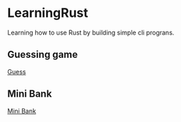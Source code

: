 # LearningRust
Learning how to use Rust by building simple cli prograns.  

## Guessing game
[Guess](https://github.com/TobiLight/LearningRust/tree/main/guess)  

## Mini Bank
[Mini Bank](https://github.com/TobiLight/LearningRust/tree/main/mini_bank)
